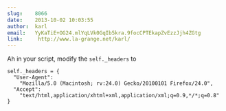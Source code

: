 ```yaml
---
slug:    8066
date:    2013-10-02 10:03:55
author:  karl
email:   YyKaTiE+OG24.mlYqLVk0GqIb5kra.9focCPTEkapZvEzzJjh4ZGtg
link:     http://www.la-grange.net/karl/
---
```


Ah in your script, modify the `self._headers` to

    self._headers = {
      "User-Agent":
        "Mozilla/5.0 (Macintosh; rv:24.0) Gecko/20100101 Firefox/24.0",
      "Accept":
        "text/html,application/xhtml+xml,application/xml;q=0.9,*/*;q=0.8"
    }
